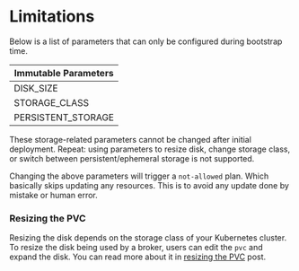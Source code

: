 # Limitations

Below is a list of parameters that can only be configured during bootstrap time.

|Immutable Parameters|
| ------------------ |
| DISK_SIZE          | 
| STORAGE_CLASS      | 
| PERSISTENT_STORAGE | 

These storage-related parameters cannot be changed after initial deployment. Repeat: using parameters to resize disk, change storage class, or switch between persistent/ephemeral storage is not supported.

Changing the above parameters will trigger a `not-allowed` plan. Which basically skips updating any resources.
This is to avoid any update done by mistake or human error. 

### Resizing the PVC 

Resizing the disk depends on the storage class of your Kubernetes cluster.
To resize the disk being used by a broker, users can edit the `pvc` and expand the disk.
You can read more about it in [resizing the PVC](https://kubernetes.io/blog/2018/07/12/resizing-persistent-volumes-using-kubernetes/) post.
